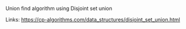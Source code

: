 Union find algorithm using Disjoint set union

Links:
https://cp-algorithms.com/data_structures/disjoint_set_union.html